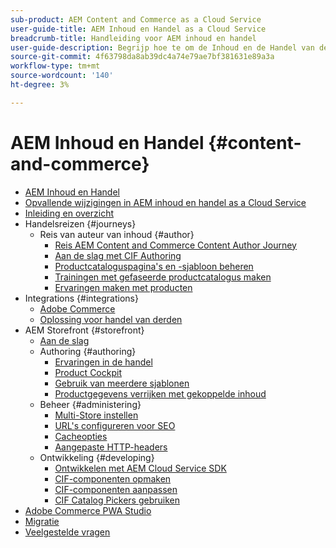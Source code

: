 ```yaml
---
sub-product: AEM Content and Commerce as a Cloud Service
user-guide-title: AEM Inhoud en Handel as a Cloud Service
breadcrumb-title: Handleiding voor AEM inhoud en handel
user-guide-description: Begrijp hoe te om de Inhoud en de Handel van de Experience Manager as a Cloud Service te gebruiken en te beheren.
source-git-commit: 4f63798da8ab39dc4a74e79ae7bf381631e89a3a
workflow-type: tm+mt
source-wordcount: '140'
ht-degree: 3%

---
```



# AEM Inhoud en Handel {#content-and-commerce}

+ [AEM Inhoud en Handel](/help/commerce-cloud/home.md)
+ [Opvallende wijzigingen in AEM inhoud en handel as a Cloud Service](changes.md)
+ [Inleiding en overzicht](introduction.md)
+ Handelsreizen {#journeys}
   + Reis van auteur van inhoud {#author}
      + [Reis AEM Content and Commerce Content Author Journey](/help/commerce-cloud/commerce-journeys/aem-commerce-content-author/overview.md)
      + [Aan de slag met CIF Authoring](/help/commerce-cloud/commerce-journeys/aem-commerce-content-author/getting-started.md)
      + [Productcataloguspagina&#39;s en -sjabloon beheren](/help/commerce-cloud/commerce-journeys/aem-commerce-content-author/catalog-templates.md)
      + [Trainingen met gefaseerde productcatalogus maken](/help/commerce-cloud/commerce-journeys/aem-commerce-content-author/staged-catalog.md)
      + [Ervaringen maken met producten](/help/commerce-cloud/commerce-journeys/aem-commerce-content-author/product-experience-management.md)
+ Integrations {#integrations}
   + [Adobe Commerce](integrating/magento.md)
   + [Oplossing voor handel van derden](integrating/third-party.md)
+ AEM Storefront {#storefront}
   + [Aan de slag](getting-started.md)
   + Authoring {#authoring}
      + [Ervaringen in de handel](authoring/authoring-commerce-experiences.md)
      + [Product Cockpit](authoring/product-cockpit.md)
      + [Gebruik van meerdere sjablonen](authoring/multi-template-usage.md)
      + [Productgegevens verrijken met gekoppelde inhoud](authoring/enrich-product-associated-content.md)
   + Beheer {#administering}
      + [Multi-Store instellen](configuring/multi-store-setup.md)
      + [URL&#39;s configureren voor SEO](configuring/advanced-url-configuration.md)
      + [Cacheopties](configuring/caching.md)
      + [Aangepaste HTTP-headers](/help/commerce-cloud/configuring/custom-http-headers.md)
   + Ontwikkeling {#developing}
      + [Ontwikkelen met AEM Cloud Service SDK](develop.md)
      + [CIF-componenten opmaken](customizing/style-cif-component.md)
      + [CIF-componenten aanpassen](customizing/customize-cif-components.md)
      + [CIF Catalog Pickers gebruiken](customizing/use-cif-pickers.md)
+ [Adobe Commerce PWA Studio](/help/commerce-cloud/pwa-studio/getting-started.md)
+ [Migratie](migration.md)
+ [Veelgestelde vragen](faq.md)
